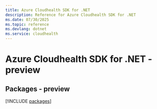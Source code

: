 ```yaml
---
title: Azure Cloudhealth SDK for .NET
description: Reference for Azure Cloudhealth SDK for .NET
ms.date: 07/30/2025
ms.topic: reference
ms.devlang: dotnet
ms.service: cloudhealth
---
```

# Azure Cloudhealth SDK for .NET - preview
## Packages - preview
[!INCLUDE [packages](cloudhealth-index.md)]